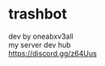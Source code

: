 # trashbot
dev by oneabxv3all<br>
my server dev hub  
<a src="discord">https://discord.gg/z64Uus</a>
